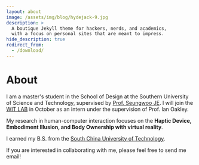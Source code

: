 ```yaml
---
layout: about
image: /assets/img/blog/hydejack-9.jpg
description: >
  A boutique Jekyll theme for hackers, nerds, and academics,
  with a focus on personal sites that are meant to impress.
hide_description: true
redirect_from:
  - /download/
---
```


# About

I am a master's student in the School of Design at the Southern University of Science and Technology, supervised by [Prof. Seungwoo JE](https://www.seungwooje.com/). I will join the [WIT LAB](https://sites.google.com/view/kaist-witlab/) in October as an intern under the supervision of Prof. Ian Oakley.

My research in human-computer interaction focuses on the **Haptic Device, Embodiment Illusion, and Body Ownership with virtual reality**.

I earned my B.S. from the [South China University of Technology](https://www.scut.edu.cn/en/).

If you are interested in collaborating with me, please feel free to send me email! 